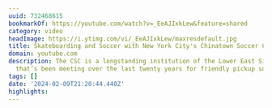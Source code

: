```yaml
---
uuid: 732468615
bookmarkOf: https://youtube.com/watch?v=_EeAJIxkLew&feature=shared
category: video
headImage: https://i.ytimg.com/vi/_EeAJIxkLew/maxresdefault.jpg
title: Skateboarding and Soccer with New York City's Chinatown Soccer Club
domain: youtube.com
description: The CSC is a longstanding institution of the Lower East Side of Manhattan
  that’s been meeting over the last twenty years for friendly pickup soccer. The leag...
tags: []
date: '2024-02-09T21:20:44.440Z'
highlights:
---
```




